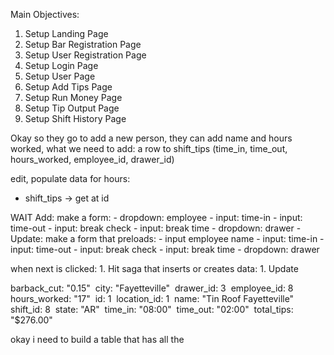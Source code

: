 Main Objectives:
1. Setup Landing Page
2. Setup Bar Registration Page
3. Setup User Registration Page
4. Setup Login Page
5. Setup User Page
6. Setup Add Tips Page
7. Setup Run Money Page
8. Setup Tip Output Page
9. Setup Shift History Page

Okay so they go to add a new person,
they can add name and hours worked,
what we need to add: 
a row to shift_tips (time_in, time_out, hours_worked, employee_id, drawer_id)

edit, populate data for hours:
 - shift_tips -> get at id

WAIT
Add:
    make a form:
    - dropdown: employee 
    - input: time-in 
    - input: time-out
    - input: break check
    - input: break time
    - dropdown: drawer 
    - 
Update:
    make a form that preloads:
    - input employee name
    - input: time-in
    - input: time-out
    - input: break check
    - input: break time
    - dropdown: drawer

when next is clicked:
    1. Hit saga that inserts or creates data:
       1. Update


barback_cut: "0.15"
​​​
city: "Fayetteville"
​​​
drawer_id: 3
​​​
employee_id: 8
​​​
hours_worked: "17"
​​​
id: 1
​​​
location_id: 1
​​​
name: "Tin Roof Fayetteville"
​​​
shift_id: 8
​​​
state: "AR"
​​​
time_in: "08:00"
​​​
time_out: "02:00"
​​​
total_tips: "$276.00"

okay i need to build a table that has all the 